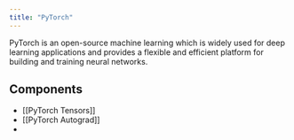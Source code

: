 ```yaml
---
title: "PyTorch"
---
```


PyTorch is an open-source machine learning which is widely used for deep learning applications and provides a flexible and efficient platform for building and training neural networks.

## Components

- [[PyTorch Tensors]]
- [[PyTorch Autograd]]
- 